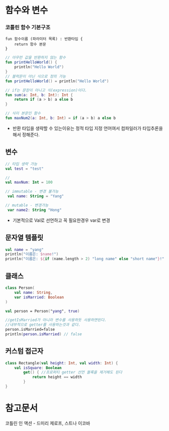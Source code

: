 # 함수와 변수

### 코틀린 함수 기본구조 
```
fun 함수이름 (파라미터 목록) : 반환타입 {
    return 함수 본문
} 
```
```kotlin
// 아무런 값을 반환하지 않는 함수
fun printHelloWorld() {
    println("Hello World")
}
// 블럭문이 아닌 식으로 정의 가능
fun printHelloWorld() = println("Hello World")

// if는 문장이 아니고 식(expression)이다.
fun sum(a: Int, b: Int): Int {
    return if (a > b) a else b
}

// 식이 본문인 함수
fun maxNum2(a: Int, b: Int) = if (a > b) a else b
```
- 반환 타입을 생략할 수 있는이유는 정적 타입 지정 언어여서 컴파일러가 타입추론을 해서 정해준다.


## 변수

```kotlin
// 타입 생략 가능
val test = "test"

//
val maxNum: Int = 100

// immutable - 변경 불가능
 val name: String = "Yang"

// mutable - 변경가능
 var name2: String "Hong"
```
- 기본적으로 Val로 선언하고 꼭 필요한경우 var로 변경


## 문자열 템플릿
```kotlin
val name = "yang"
println("이름은: $name!")
println("이름은: ${if (name.length > 2) "long name" else "short name"}!")
```

## 클래스 
```kotlin
class Person(
    val name: String,
    var isMarried: Boolean
)

val person = Person("yang", true)

//getIsMarried가 아니라 변수를 사용하듯 사용하면된다.
//내부적으로 getter를 사용하는것과 같다.
person.isMarried=false
println(person.isMarried) // false
```

## 커스텀 접근자

```kotlin
class Rectangle(val height: Int, val width: Int) {
    val isSquare: Boolean
        get() { //프로퍼티 getter 선언 블록을 제거해도 된다
            return height == width
        }
}
```


# 참고문서

코틀린 인 액션 - 드미리 제로프, 스트나 이코바